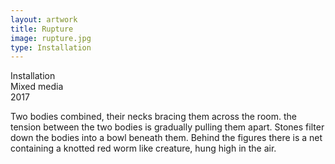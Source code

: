 ```yaml
---
layout: artwork
title: Rupture
image: rupture.jpg
type: Installation
---
```


Installation  
Mixed media  
2017  

Two bodies combined, their necks bracing them across the room. the tension between the two bodies is gradually pulling them apart. Stones filter down the bodies into a bowl beneath them. Behind the figures there is a net containing a knotted red worm like creature, hung high in the air.
